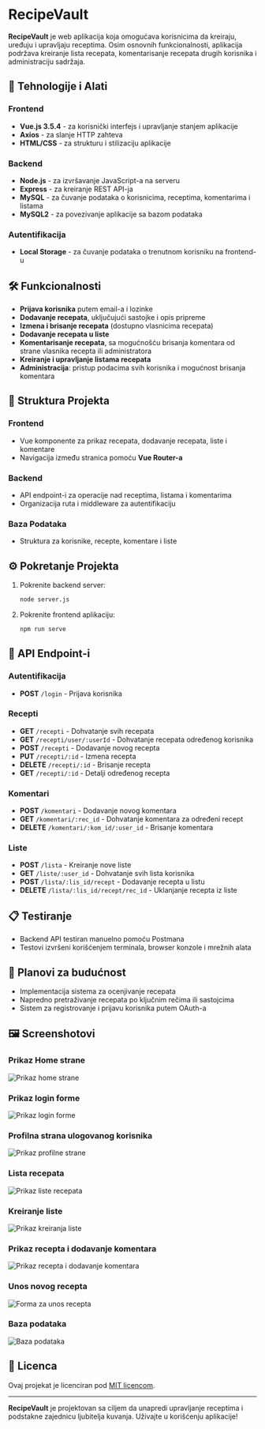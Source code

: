 # RecipeVault

**RecipeVault** je web aplikacija koja omogućava korisnicima da kreiraju, uređuju i upravljaju receptima. Osim osnovnih funkcionalnosti, aplikacija podržava kreiranje lista recepata, komentarisanje recepata drugih korisnika i administraciju sadržaja.

## 🚀 Tehnologije i Alati

### Frontend
- **Vue.js 3.5.4** - za korisnički interfejs i upravljanje stanjem aplikacije
- **Axios** - za slanje HTTP zahteva
- **HTML/CSS** - za strukturu i stilizaciju aplikacije

### Backend
- **Node.js** - za izvršavanje JavaScript-a na serveru
- **Express** - za kreiranje REST API-ja
- **MySQL** - za čuvanje podataka o korisnicima, receptima, komentarima i listama
- **MySQL2** - za povezivanje aplikacije sa bazom podataka

### Autentifikacija
- **Local Storage** - za čuvanje podataka o trenutnom korisniku na frontend-u

## 🛠️ Funkcionalnosti

- **Prijava korisnika** putem email-a i lozinke
- **Dodavanje recepata**, uključujući sastojke i opis pripreme
- **Izmena i brisanje recepata** (dostupno vlasnicima recepata)
- **Dodavanje recepata u liste**
- **Komentarisanje recepata**, sa mogućnošću brisanja komentara od strane vlasnika recepta ili administratora
- **Kreiranje i upravljanje listama recepata**
- **Administracija**: pristup podacima svih korisnika i mogućnost brisanja komentara

## 📂 Struktura Projekta

### Frontend
- Vue komponente za prikaz recepata, dodavanje recepata, liste i komentare
- Navigacija između stranica pomoću **Vue Router-a**

### Backend
- API endpoint-i za operacije nad receptima, listama i komentarima
- Organizacija ruta i middleware za autentifikaciju

### Baza Podataka
- Struktura za korisnike, recepte, komentare i liste

## ⚙️ Pokretanje Projekta

1. Pokrenite backend server:
    ```bash
    node server.js
    ```
2. Pokrenite frontend aplikaciju:
    ```bash
    npm run serve
    ```

## 📡 API Endpoint-i

### Autentifikacija
- **POST** `/login` - Prijava korisnika

### Recepti
- **GET** `/recepti` - Dohvatanje svih recepata
- **GET** `/recepti/user/:userId` - Dohvatanje recepata određenog korisnika
- **POST** `/recepti` - Dodavanje novog recepta
- **PUT** `/recepti/:id` - Izmena recepta
- **DELETE** `/recepti/:id` - Brisanje recepta
- **GET** `/recepti/:id` - Detalji određenog recepta

### Komentari
- **POST** `/komentari` - Dodavanje novog komentara
- **GET** `/komentari/:rec_id` - Dohvatanje komentara za određeni recept
- **DELETE** `/komentari/:kom_id/:user_id` - Brisanje komentara

### Liste
- **POST** `/lista` - Kreiranje nove liste
- **GET** `/liste/:user_id` - Dohvatanje svih lista korisnika
- **POST** `/lista/:lis_id/recept` - Dodavanje recepta u listu
- **DELETE** `/lista/:lis_id/recept/rec_id` - Uklanjanje recepta iz liste

## 📋 Testiranje

- Backend API testiran manuelno pomoću Postmana
- Testovi izvršeni korišćenjem terminala, browser konzole i mrežnih alata

## 🌟 Planovi za budućnost

- Implementacija sistema za ocenjivanje recepata
- Napredno pretraživanje recepata po ključnim rečima ili sastojcima
- Sistem za registrovanje i prijavu korisnika putem OAuth-a

## 🖼️ Screenshotovi
### Prikaz Home strane
![Prikaz home strane](https://github.com/jroglic/Projekat/blob/main/1.png?raw=true)

### Prikaz login forme
![Prikaz login forme](https://github.com/jroglic/Projekat/blob/main/2.png?raw=true)

### Profilna strana ulogovanog korisnika
![Prikaz profilne strane](https://github.com/jroglic/Projekat/blob/main/3.png?raw=true)

### Lista recepata
![Prikaz liste recepata](https://github.com/jroglic/Projekat/blob/main/4.png?raw=true)

### Kreiranje liste
![Prikaz kreiranja liste](https://github.com/jroglic/Projekat/blob/main/5.png?raw=true)

### Prikaz recepta i dodavanje komentara
![Prikaz recepta i dodavanje komentara](https://github.com/jroglic/Projekat/blob/main/6.png?raw=true)

### Unos novog recepta
![Forma za unos recepta](https://github.com/jroglic/Projekat/blob/main/7.png?raw=true)

### Baza podataka
![Baza podataka](https://github.com/jroglic/Projekat/blob/main/bazapodataka.png?raw=true)

## 📄 Licenca

Ovaj projekat je licenciran pod [MIT licencom](./LICENSE).

---

**RecipeVault** je projektovan sa ciljem da unapredi upravljanje receptima i podstakne zajednicu ljubitelja kuvanja. Uživajte u korišćenju aplikacije!

